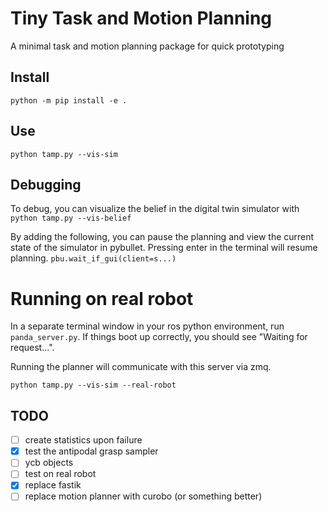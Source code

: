 # Tiny Task and Motion Planning

A minimal task and motion planning package for quick prototyping

## Install

`python -m pip install -e .`

## Use

`python tamp.py --vis-sim`


## Debugging

To debug, you can visualize the belief in the digital twin simulator with
`python tamp.py --vis-belief`

By adding the following, you can pause the planning and view the current state of the simulator in pybullet.
Pressing enter in the terminal will resume planning.
`pbu.wait_if_gui(client=s...)`


# Running on real robot

In a separate terminal window in your ros python environment, run `panda_server.py`. If things boot up correctly, you should see "Waiting for request...".

Running the planner will communicate with this server via zmq.

`python tamp.py --vis-sim --real-robot`

## TODO

- [ ] create statistics upon failure
- [x] test the antipodal grasp sampler
- [ ] ycb objects
- [ ] test on real robot
- [x] replace fastik
- [ ] replace motion planner with curobo (or something better)
